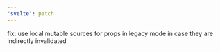 ```yaml
---
'svelte': patch
---
```


fix: use local mutable sources for props in legacy mode in case they are indirectly invalidated
